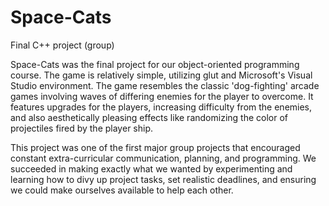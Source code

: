 # Space-Cats
Final C++ project (group)

Space-Cats was the final project for our object-oriented programming course. The game is relatively simple, utilizing glut and Microsoft's Visual Studio environment. The game resembles the classic 'dog-fighting' arcade games involving waves of differing enemies for the player to overcome. It features upgrades for the players, increasing difficulty from the enemies, and also aesthetically pleasing effects like randomizing the color of projectiles fired by the player ship.

This project was one of the first major group projects that encouraged constant extra-curricular communication, planning, and programming. We succeeded in making exactly what we wanted by experimenting and learning how to divy up project tasks, set realistic deadlines, and ensuring we could make ourselves available to help each other.
